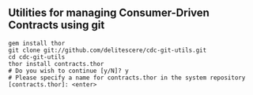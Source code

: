 ## Utilities for managing Consumer-Driven Contracts using git

    gem install thor
    git clone git://github.com/delitescere/cdc-git-utils.git
    cd cdc-git-utils
    thor install contracts.thor
    # Do you wish to continue [y/N]? y
    # Please specify a name for contracts.thor in the system repository [contracts.thor]: <enter>
